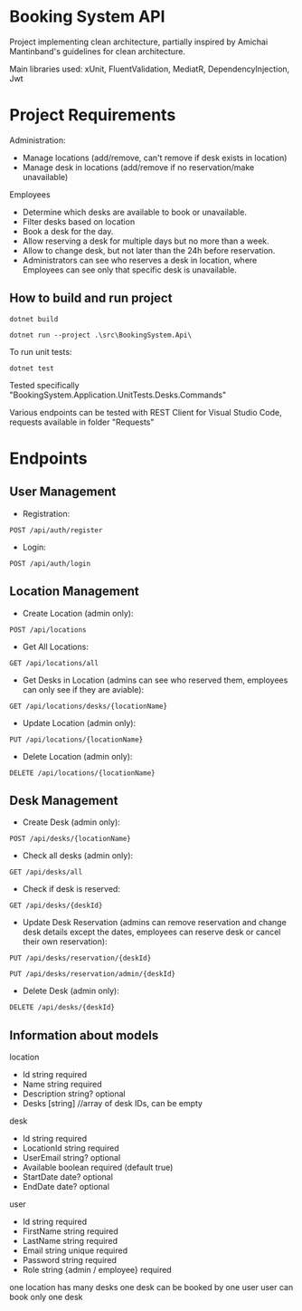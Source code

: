 # Booking System API

Project implementing clean architecture, partially inspired by Amichai Mantinband's guidelines for clean architecture.

Main libraries used:
xUnit, FluentValidation, MediatR, DependencyInjection, Jwt

# Project Requirements
Administration:
- Manage locations (add/remove, can't remove if desk exists in location)
- Manage desk in locations (add/remove if no reservation/make unavailable)

Employees
- Determine which desks are available to book or unavailable.
- Filter desks based on location
- Book a desk for the day.
- Allow reserving a desk for multiple days but no more than a week.
- Allow to change desk, but not later than the 24h before reservation.
- Administrators can see who reserves a desk in location, where Employees can see only that specific desk is unavailable.

## How to build and run project

```
dotnet build
```

```
dotnet run --project .\src\BookingSystem.Api\ 
```

To run unit tests:
```
dotnet test
```

Tested specifically "BookingSystem.Application.UnitTests.Desks.Commands"

Various endpoints can be tested with REST Client for Visual Studio Code, requests available in folder "Requests"

# Endpoints

## User Management

- Registration:
```
POST /api/auth/register
```

- Login:
```
POST /api/auth/login
```

## Location Management

- Create Location (admin only):
```
POST /api/locations
```

- Get All Locations:
```
GET /api/locations/all
```

- Get Desks in Location (admins can see who reserved them, employees can only see if they are aviable):
```
GET /api/locations/desks/{locationName}
```

- Update Location (admin only):
```
PUT /api/locations/{locationName}
```

- Delete Location (admin only):
```
DELETE /api/locations/{locationName}
```

## Desk Management

- Create Desk (admin only):
```
POST /api/desks/{locationName}
```

- Check all desks (admin only):
```
GET /api/desks/all
```

- Check if desk is reserved:
```
GET /api/desks/{deskId}
```

- Update Desk Reservation
(admins can remove reservation and change desk details except the dates, employees can reserve desk or cancel their own reservation):
```
PUT /api/desks/reservation/{deskId}
```
```
PUT /api/desks/reservation/admin/{deskId}
```

- Delete Desk (admin only):
```
DELETE /api/desks/{deskId}
```

## Information about models

location
- Id string required
- Name string required
- Description string? optional
- Desks [string] //array of desk IDs, can be empty

desk
- Id string required
- LocationId string required
- UserEmail string? optional
- Available boolean required (default true)
- StartDate date? optional
- EndDate date? optional

user
- Id string required
- FirstName string required
- LastName string required
- Email string unique required
- Password string required
- Role string {admin / employee} required

one location has many desks
one desk can be booked by one user
user can book only one desk
